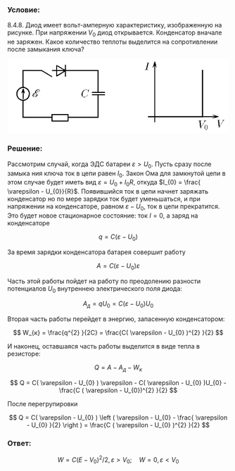 ###  Условие:

$8.4.8.$ Диод имеет вольт-амперную характеристику, изображенную на рисунке. При напряжении $V_0$ диод открывается. Конденсатор вначале не заряжен. Какое количество теплоты выделится на сопротивлении после замыкания ключа?

![К задаче $8.4.8$|909x302, 67%](../../img/8.4.8/8.4.8.png)

###  Решение:

Рассмотрим случай, когда ЭДС батареи $\varepsilon > U_{0}$. Пусть сразу после замыка ния ключа ток в цепи равен $I_0$. Закон Ома для замкнутой цепи в этом случае будет иметь вид $\varepsilon = U_{0} + I_{0}R$, откуда $I_{0} = \frac{ \varepsilon - U_{0}}{R}$. Появившийся ток в цепи начнет заряжать конденсатор но по мере зарядки ток будет уменьшаться, и при напряжении на конденсаторе, равном $\varepsilon - U_{0}$, ток в цепи прекратится. Это будет новое стационарное состояние: ток $I=0$, а заряд на конденсаторе

$$
q = C( \varepsilon - U_{0} )
$$

За время зарядки конденсатора батарея совершит работу

$$
A = C( \varepsilon - U_{0}) \varepsilon
$$

Часть этой работы пойдет на работу по преодолению разности потенциалов $U_0$ внутреннею электрического поля диода:

$$
A_{д} = qU_{0} = C( \varepsilon - U_{0})U_{0}
$$

Вторая часть работы перейдет в энергию, запасенную конденсатором:

$$
W_{к} = \frac{q^{2} }{2C} = \frac{C( \varepsilon - U_{0} )^{2} }{2}
$$

И наконец, оставшаяся часть работы выделится в виде тепла в резисторе:

$$
Q = A - A_{д} - W_{к}
$$

$$
Q = C( \varepsilon - U_{0} ) \varepsilon - C( \varepsilon - U_{0} )U_{0} - \frac{C ( \varepsilon - U_{0})^{2} }{2}
$$

После перегрупировки

$$
Q = C( \varepsilon - U_{0} ) \left ( \varepsilon - U_{0} - \frac{ \varepsilon - U_{0} }{2} \right ) = \frac{C ( \varepsilon - U_{0} )^{2} }{2}
$$

###  Ответ:

$$
W=C({E}-V_0)^2/2, \varepsilon>V_0;\quad W=0, \varepsilon < V_0
$$